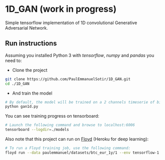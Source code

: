 # 1D_GAN (work in progress)
Simple tensorflow implementation of 1D convolutional Generative Adversarial Network.

## Run instructions
Assuming you installed Python 3 with *tensorflow*, *numpy* and *pandas* you need to:  

- Clone the project
```bash
git clone https://github.com/PaulEmmanuelSotir/1D_GAN.git
cd ./1D_GAN
```

- And train the model
```bash
# By default, the model will be trained on a 2 channels timeserie of bitcoin to eur exchange rate and volumes (csv file in *./data* directory)
python gan1d.py
```   

You can see training progress on tensorboard:
```bash
# Launch the following command and browse to localhost:6006
tensorboard --logdir=./models
```

Also note that this project can run on [Floyd](https://www.floydhub.com/) (Heroku for deep learning):
```bash
# To run a Floyd training job, use the following command:
floyd run --data paulemmanuel/datasets/btc_eur_1y/1 --env tensorflow-1.2 --tensorboard --gpu "python gan1d.py --floyd-job"
```
